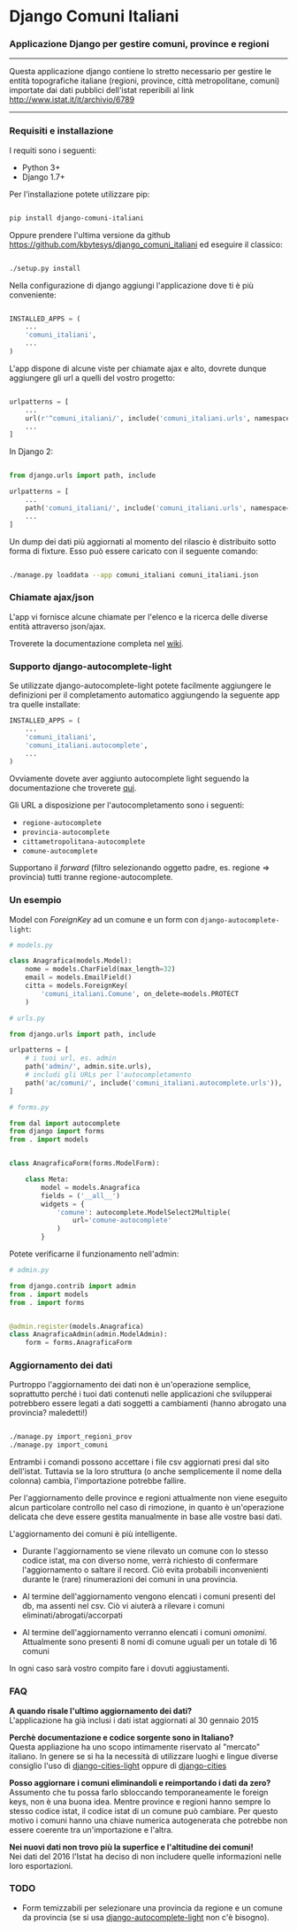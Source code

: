 # Django Comuni Italiani
### Applicazione Django per gestire comuni, province e regioni

----

Questa applicazione django contiene lo stretto necessario per gestire le entità topografiche italiane (regioni, province, città metropolitane, comuni) importate dai dati pubblici dell'istat reperibili al link <a href="http://www.istat.it/it/archivio/6789" target="_blank">http://www.istat.it/it/archivio/6789</a>

----

### Requisiti e installazione

I requiti sono i seguenti:

 - Python 3+
 - Django 1.7+

Per l'installazione potete utilizzare pip:

```bash

pip install django-comuni-italiani

```

Oppure prendere l'ultima versione da github <a href="https://github.com/kbytesys/django_comuni_italiani" target="_blank">https://github.com/kbytesys/django_comuni_italiani</a>
ed eseguire il classico:

```bash

./setup.py install

```

Nella configurazione di django aggiungi l'applicazione dove ti è più conveniente:

```python

INSTALLED_APPS = (
    ...
    'comuni_italiani',
    ...
)

```

L'app dispone di alcune viste per chiamate ajax e alto, dovrete dunque aggiungere gli url a quelli del vostro
progetto:

```python

urlpatterns = [
    ...
    url(r'^comuni_italiani/', include('comuni_italiani.urls', namespace='comuni_italiani')),
    ...
]

```

In Django 2:
```python

from django.urls import path, include

urlpatterns = [
    ...
    path('comuni_italiani/', include('comuni_italiani.urls', namespace='comuni_italiani')),
    ...
]

```

Un dump dei dati più aggiornati al momento del rilascio è distribuito sotto forma di fixture. Esso può essere caricato
con il seguente comando:

```bash

./manage.py loaddata --app comuni_italiani comuni_italiani.json

```

### Chiamate ajax/json
L'app vi fornisce alcune chiamate per l'elenco e la ricerca delle diverse entità attraverso json/ajax.

Troverete la documentazione completa nel <a href="https://github.com/kbytesys/django_comuni_italiani/wiki/ChiamateJsonAjax" target="_blank">wiki</a>.

### Supporto django-autocomplete-light
Se utilizzate django-autocomplete-light potete facilmente aggiungere le definizioni per il completamento automatico aggiungendo
la seguente app tra quelle installate:

```python
INSTALLED_APPS = (
    ...
    'comuni_italiani',
    'comuni_italiani.autocomplete',
    ...
)
```

Ovviamente dovete aver aggiunto autocomplete light seguendo la documentazione che troverete  <a href="https://github.com/yourlabs/django-autocomplete-light">qui</a>.

Gli URL a disposizione per l'autocompletamento sono i seguenti:

*  `regione-autocomplete`
*  `provincia-autocomplete`
*  `cittametropolitana-autocomplete`
*  `comune-autocomplete`

Supportano il _forward_ (filtro selezionando oggetto padre, es. regione => provincia) tutti tranne regione-autocomplete.

### Un esempio

Model con _ForeignKey_ ad un comune e un form con `django-autocomplete-light`:

```python
# models.py

class Anagrafica(models.Model):
    nome = models.CharField(max_length=32)
    email = models.EmailField()
    citta = models.ForeignKey(
        'comuni_italiani.Comune', on_delete=models.PROTECT
    )

```

```python
# urls.py

from django.urls import path, include

urlpatterns = [
	# i tuoi url, es. admin
	path('admin/', admin.site.urls),
	# includi gli URLs per l'autocompletamento
	path('ac/comuni/', include('comuni_italiani.autocomplete.urls')),
]
```

```python
# forms.py

from dal import autocomplete
from django import forms
from . import models


class AnagraficaForm(forms.ModelForm):

    class Meta:
        model = models.Anagrafica
        fields = ('__all__')
        widgets = {
            'comune': autocomplete.ModelSelect2Multiple(
                url='comune-autocomplete'
            )
        }
```

Potete verificarne il funzionamento nell'admin:

```python
# admin.py

from django.contrib import admin
from . import models
from . import forms


@admin.register(models.Anagrafica)
class AnagraficaAdmin(admin.ModelAdmin):
    form = forms.AnagraficaForm
```


### Aggiornamento dei dati
Purtroppo l'aggiornamento dei dati non è un'operazione semplice, soprattutto perché i tuoi dati contenuti nelle
applicazioni che svilupperai potrebbero essere legati a dati soggetti a cambiamenti (hanno abrogato una provincia? maledetti!)

```bash

./manage.py import_regioni_prov
./manage.py import_comuni

```

Entrambi i comandi possono accettare i file csv aggiornati presi dal sito dell'istat. Tuttavia se la loro struttura (o
anche semplicemente il nome della colonna) cambia, l'importazione potrebbe fallire.

Per l'aggiornamento delle province e regioni attualmente non viene eseguito alcun particolare controllo nel caso di rimozione,
in quanto è un'operazione delicata che deve essere gestita manualmente in base alle vostre basi dati.

L'aggiornamento dei comuni è più intelligente.

 - Durante l'aggiornamento se viene rilevato un comune con lo stesso codice istat, ma con diverso nome, verrà richiesto
 di confermare l'aggiornamento o saltare il record. Ciò evita probabili inconvenienti durante le (rare)
 rinumerazioni dei comuni in una provincia.

 - Al termine dell'aggiornamento vengono elencati i comuni presenti del db, ma assenti nel csv. Ciò vi aiuterà a rilevare
 i comuni eliminati/abrogati/accorpati

 - Al termine dell'aggiornamento verranno elencati i comuni *omonimi*. Attualmente sono presenti 8 nomi di comune uguali
 per un totale di 16 comuni

In ogni caso sarà vostro compito fare i dovuti aggiustamenti.

### FAQ
**A quando risale l'ultimo aggiornamento dei dati?**<br>
L'applicazione ha già inclusi i dati istat aggiornati al 30 gennaio 2015

**Perchè documentazione e codice sorgente sono in Italiano?**<br>
Questa appliazione ha uno scopo intimamente riservato al "mercato" italiano. In genere se si ha la necessità
di utilizzare luoghi e lingue diverse consiglio l'uso di <a href="https://github.com/yourlabs/django-cities-light" target="_blank">django-cities-light</a> oppure di <a href="https://github.com/coderholic/django-cities" target="_blank">django-cities</a>

**Posso aggiornare i comuni eliminandoli e reimportando i dati da zero?**<br>
Assumento che tu possa farlo sbloccando temporaneamente le foreign keys, non è una buona idea. Mentre province e regioni hanno sempre lo stesso codice istat,
il codice istat di un comune può cambiare. Per questo motivo i comuni hanno una chiave numerica autogenerata che potrebbe non essere coerente tra un'importazione
e l'altra.

**Nei nuovi dati non trovo più la superfice e l'altitudine dei comuni!**<br>
Nei dati del 2016 l'Istat ha deciso di non includere quelle informazioni nelle loro esportazioni.

### TODO
 - Form temizzabili per selezionare una provincia da regione e un comune da provincia
(se si usa [django-autocomplete-light](https://github.com/yourlabs/django-autocomplete-light) non c'è bisogno).
